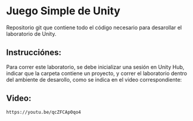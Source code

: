 # Juego Simple de Unity

Repositorio git que contiene todo el código necesario para desarollar el laboratorio de Unity.

## Instrucciónes:

Para correr este laboratorio, se debe inicializar una sesión en Unity Hub, indicar que la carpeta contiene un proyecto, y correr el laboratorio dentro del ambiente de desarollo, como se indica en el video correspondiente:

## Video:

`` https://youtu.be/qcZFCAp0qo4 ``

